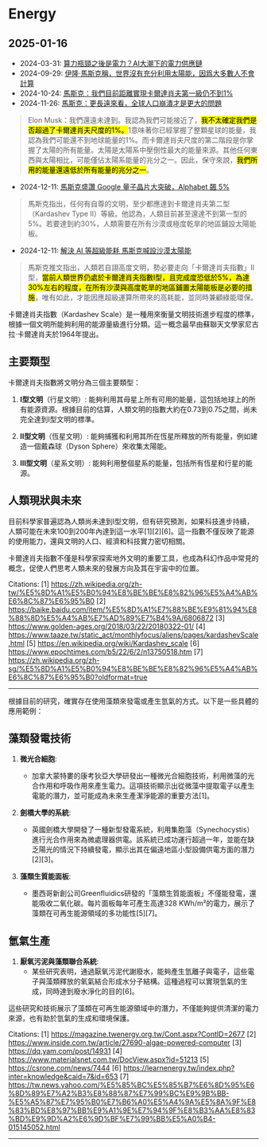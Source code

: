 # Energy

## 2025-01-16

- 2024-03-31: [算力瓶頸之後是電力？AI大潮下的電力供應鏈](https://vocus.cc/article/6606bc78fd897800011ef9de)
- 2024-09-29: [伊隆·馬斯克稱，世界沒有充分利用太陽能，因爲大多數人不會計算](https://www.binance.com/zh-TC/square/post/14180020884833)
- 2024-10-24: [馬斯克：我們目前距離實現卡爾達肖夫第一級仍不到1%](https://www.mitrade.com/zh/insights/news/live-news/article-3-427832-20241024)
- 2024-11-26: [馬斯克：更長遠來看，全球人口崩潰才是更大的問題](https://hao.cnyes.com/post/122137) 

> Elon Musk：我們還遠未達到。我認為我們可能接近了，<mark>我不太確定我們是否超過了卡爾達肖夫尺度的1%。</mark>1意味著你已經掌握了整顆星球的能量，我認為我們可能還不到地球能量的1%。而卡爾達肖夫尺度的第二階段是你掌握了太陽的所有能量。太陽是太陽系中壓倒性最大的能量來源。其他任何東西與太陽相比，可能僅佔太陽系能量的兆分之一。因此，保守來說，<mark>我們所用的能量還遠低於所有能量的兆分之一</mark>。

- 2024-12-11: [馬斯克盛讚 Google 量子晶片大突破，Alphabet 飆 5%](https://technews.tw/2024/12/11/musk-willow/)

> 馬斯克指出，任何有自尊的文明，至少都應達到卡爾達肖夫第二型（Kardashev Type II）等級。他認為，人類目前甚至還達不到第一型的5%。若要達到約30%，人類需要在所有沙漠或極度乾旱的地區鋪設太陽能板。

- 2024-12-11: [解決 AI 等超級能耗 馬斯克喊設沙漠太陽能](https://money.udn.com/money/story/11162/8417358)

> 馬斯克推文指出，人類若自詡高度文明，勢必要走向「卡爾達肖夫指數」II型，<mark>當前人類世界仍處於卡爾達肖夫指數I型，且完成度恐低於5%，為達30%左右的程度，在所有沙漠與高度乾旱的地區鋪置太陽能板是必要的措施</mark>，唯有如此，才能因應超級運算所帶來的高耗能，並同時兼顧綠能環保。

卡爾達肖夫指數（Kardashev Scale）是一種用來衡量文明技術進步程度的標準，根據一個文明所能夠利用的能源量級進行分類。這一概念最早由蘇聯天文學家尼古拉·卡爾達肖夫於1964年提出。

## 主要類型

卡爾達肖夫指數將文明分為三個主要類型：

1. **I型文明**（行星文明）: 能夠利用其母星上所有可用的能量，這包括地球上的所有能源資源。根據目前的估算，人類文明的指數大約在0.73到0.75之間，尚未完全達到I型文明的標準。
   
2. **II型文明**（恆星文明）: 能夠捕獲和利用其所在恆星所釋放的所有能量，例如建造一個戴森球（Dyson Sphere）來收集太陽能。

3. **III型文明**（星系文明）: 能夠利用整個星系的能量，包括所有恆星和行星的能源。

## 人類現狀與未來

目前科學家普遍認為人類尚未達到I型文明，但有研究預測，如果科技進步持續，人類可能在未來100到200年內達到這一水平[1][2][6]。這一指數不僅反映了能源的使用能力，還與文明的人口、經濟和科技實力密切相關。

卡爾達肖夫指數不僅是科學家探索地外文明的重要工具，也成為科幻作品中常見的概念，促使人們思考人類未來的發展方向及其在宇宙中的位置。

Citations:
[1] https://zh.wikipedia.org/zh-tw/%E5%8D%A1%E5%B0%94%E8%BE%BE%E8%82%96%E5%A4%AB%E6%8C%87%E6%95%B0
[2] https://baike.baidu.com/item/%E5%8D%A1%E7%88%BE%E9%81%94%E8%88%8D%E5%A4%AB%E7%AD%89%E7%B4%9A/6806872
[3] https://www.golden-ages.org/2018/03/22/20180322-01/
[4] https://www.taaze.tw/static_act/monthlyfocus/aliens/pages/kardashevScale.html
[5] https://en.wikipedia.org/wiki/Kardashev_scale
[6] https://www.epochtimes.com/b5/22/6/2/n13750518.htm
[7] https://zh.wikipedia.org/zh-sg/%E5%8D%A1%E5%B0%94%E8%BE%BE%E8%82%96%E5%A4%AB%E6%8C%87%E6%95%B0?oldformat=true

-----

根據目前的研究，確實存在使用藻類來發電或產生氫氣的方式。以下是一些具體的應用範例：

## 藻類發電技術

1. **微光合細胞**:
   - 加拿大蒙特婁的康考狄亞大學研發出一種微光合細胞技術，利用微藻的光合作用和呼吸作用來產生電力。這項技術顯示出從微藻中提取電子以產生電能的潛力，並可能成為未來生產潔淨能源的重要方法[1]。

2. **劍橋大學的系統**:
   - 英國劍橋大學開發了一種新型發電系統，利用集胞藻（Synechocystis）進行光合作用來為微處理器供電。該系統已成功運行超過一年，並能在缺乏陽光的情況下持續發電，顯示出其在偏遠地區小型設備供電方面的潛力[2][3]。

3. **藻類生質能面板**:
   - 墨西哥新創公司Greenfluidics研發的「藻類生質能面板」不僅能發電，還能吸收二氧化碳。每片面板每年可產生高達328 KWh/m²的電力，展示了藻類在可再生能源領域的多功能性[5][7]。

## 氫氣生產

1. **厭氧污泥與藻類聯合系統**:
   - 某些研究表明，通過厭氧污泥代謝廢水，能夠產生氫離子與電子，這些電子與藻類釋放的氧氣結合形成水分子結構。這種過程可以實現氫氣的生成，同時達到廢水淨化的目的[6]。

這些研究和技術展示了藻類在可再生能源領域中的潛力，不僅能夠提供清潔的電力來源，也有助於氫氣的生成和環境保護。

Citations:
[1] https://magazine.twenergy.org.tw/Cont.aspx?ContID=2677
[2] https://www.inside.com.tw/article/27690-algae-powered-computer
[3] https://dq.yam.com/post/14931
[4] https://www.materialsnet.com.tw/DocView.aspx?id=51213
[5] https://csrone.com/news/7444
[6] https://learnenergy.tw/index.php?inter=knowledge&caid=7&id=653
[7] https://tw.news.yahoo.com/%E5%85%BC%E5%85%B7%E6%8D%95%E6%8D%89%E7%A2%B3%E8%88%87%E7%99%BC%E9%9B%BB-%E5%A5%87%E7%95%B0%E7%B6%A0%E5%A4%9A%E5%8A%9F%E8%83%BD%E8%97%BB%E9%A1%9E%E7%94%9F%E8%B3%AA%E8%83%BD%E9%9D%A2%E6%9D%BF%E7%99%BB%E5%A0%B4-015145052.html

-----